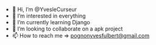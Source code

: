 - 👋 Hi, I’m @YvesleCurseur
- 👀 I’m interested in everything
- 🌱 I’m currently learning Django
- 💞️ I’m looking to collaborate on a apk project
- 📫 How to reach me => pognonyvesfulbert@gmail.com

<!---
YvesleCurseur/YvesleCurseur is a ✨ special ✨ repository because its `README.md` (this file) appears on your GitHub profile.
You can click the Preview link to take a look at your changes.
--->
